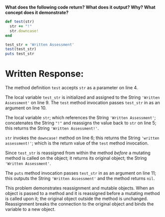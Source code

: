 **What does the following code return? What does it output? Why? What concept does it demonstrate?**

```ruby
def test(str)
  str += "!"
  str.downcase!
end

test_str = 'Written Assessment'
test(test_str)
puts test_str
```
# Written Response:

The method definition `test` accepts `str` as a parameter on line 4.

The local variable `test_str` is initialized and assigned to the String `'Written Assessment'` on line 9. The `test` method invocation passes `test_str` in as an argument on line 10.

The local variable `str`; which references the String `'Written Assessment'`; concatenates the String `"!"` and reassigns the value back to `str` on line 5; this returns the String `'Written Assessment!'`.

`str` invokes the `downcase!` method on line 6; this returns the String `'written assessment!'`; which is the return value of the `test` method invocation.

Since `test_str` is reassigned from within the method *before* a mutating method is called on the object; it returns its original object; the String `'Written Assessment'`.

The `puts` method invocation passes `test_str` in as an argument on line 11; this outputs the String `'Written Assessment'` and the method returns `nil`.

This problem demonstrates reassignment and mutable objects. When an object is passed to a method and it is reassigned before a mutating method is called upon it; the original object outside the method is unchanged. Reassignment breaks the connection to the original object and binds the variable to a new object.

